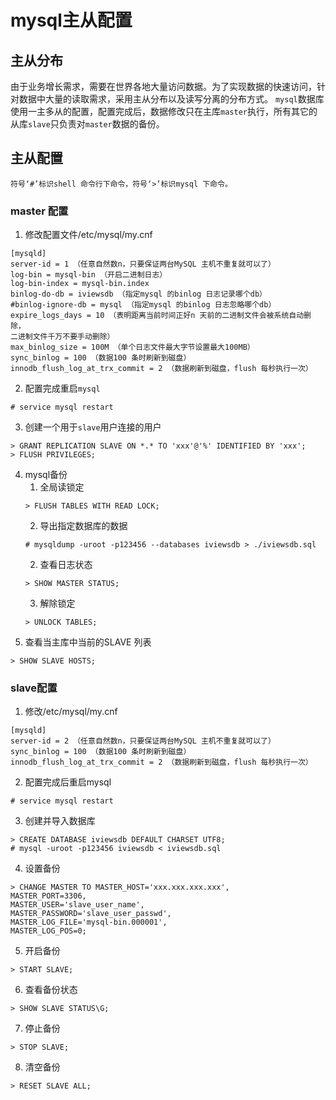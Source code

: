 # mysql主从配置

## 主从分布
由于业务增长需求，需要在世界各地大量访问数据。为了实现数据的快速访问，针对数据中大量的读取需求，采用主从分布以及读写分离的分布方式。
`mysql`数据库使用一主多从的配置，配置完成后，数据修改只在主库`master`执行，所有其它的从库`slave`只负责对`master`数据的备份。

## 主从配置
```
符号‘#’标识shell 命令行下命令，符号‘>’标识mysql 下命令。
```
### master 配置
1. 修改配置文件/etc/mysql/my.cnf
```
[mysqld]
server-id = 1 （任意自然数n，只要保证两台MySQL 主机不重复就可以了）
log-bin = mysql-bin （开启二进制日志）
log-bin-index = mysql-bin.index
binlog-do-db = iviewsdb （指定mysql 的binlog 日志记录哪个db）
#binlog-ignore-db = mysql （指定mysql 的binlog 日志忽略哪个db）
expire_logs_days = 10 （表明距离当前时间正好n 天前的二进制文件会被系统自动删除，
二进制文件千万不要手动删除）
max_binlog_size = 100M （单个日志文件最大字节设置最大100MB）
sync_binlog = 100 （数据100 条时刷新到磁盘）
innodb_flush_log_at_trx_commit = 2 （数据刷新到磁盘，flush 每秒执行一次）
```
2. 配置完成重启`mysql`
```
# service mysql restart
```
3. 创建一个用于`slave`用户连接的用户
```
> GRANT REPLICATION SLAVE ON *.* TO 'xxx'@'%' IDENTIFIED BY 'xxx';
> FLUSH PRIVILEGES;
```
4. mysql备份
    1. 全局读锁定
    ```
    > FLUSH TABLES WITH READ LOCK;
    ```
    2. 导出指定数据库的数据
    ```
    # mysqldump -uroot -p123456 --databases iviewsdb > ./iviewsdb.sql
    ```
    2. 查看日志状态
    ```
    > SHOW MASTER STATUS;
    ```
    3. 解除锁定
    ```
    > UNLOCK TABLES;
    ```
5. 查看当主库中当前的SLAVE 列表
```
> SHOW SLAVE HOSTS;
```

### slave配置
1. 修改/etc/mysql/my.cnf
```
[mysqld]
server-id = 2 （任意自然数n，只要保证两台MySQL 主机不重复就可以了）
sync_binlog = 100 （数据100 条时刷新到磁盘）
innodb_flush_log_at_trx_commit = 2 （数据刷新到磁盘，flush 每秒执行一次）
```
2. 配置完成后重启mysql
```
# service mysql restart
```
3. 创建并导入数据库
```
> CREATE DATABASE iviewsdb DEFAULT CHARSET UTF8;
# mysql -uroot -p123456 iviewsdb < iviewsdb.sql
```
4. 设置备份
```
> CHANGE MASTER TO MASTER_HOST='xxx.xxx.xxx.xxx',
MASTER_PORT=3306,
MASTER_USER='slave_user_name',
MASTER_PASSWORD='slave_user_passwd',
MASTER_LOG_FILE='mysql-bin.000001',
MASTER_LOG_POS=0;
```
5. 开启备份
```
> START SLAVE;
```
6. 查看备份状态
```
> SHOW SLAVE STATUS\G;
```
7. 停止备份
```
> STOP SLAVE;
```
8. 清空备份
```
> RESET SLAVE ALL;
```